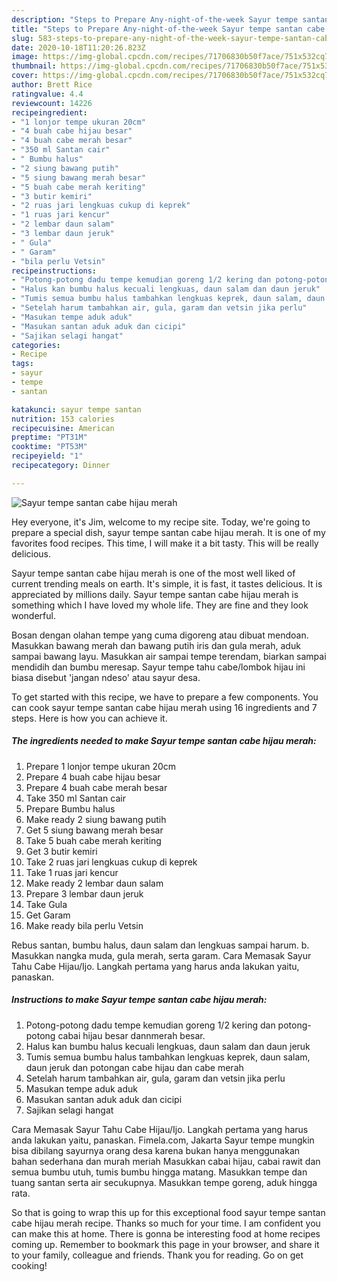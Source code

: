 ```yaml
---
description: "Steps to Prepare Any-night-of-the-week Sayur tempe santan cabe hijau merah"
title: "Steps to Prepare Any-night-of-the-week Sayur tempe santan cabe hijau merah"
slug: 583-steps-to-prepare-any-night-of-the-week-sayur-tempe-santan-cabe-hijau-merah
date: 2020-10-18T11:20:26.823Z
image: https://img-global.cpcdn.com/recipes/71706830b50f7ace/751x532cq70/sayur-tempe-santan-cabe-hijau-merah-foto-resep-utama.jpg
thumbnail: https://img-global.cpcdn.com/recipes/71706830b50f7ace/751x532cq70/sayur-tempe-santan-cabe-hijau-merah-foto-resep-utama.jpg
cover: https://img-global.cpcdn.com/recipes/71706830b50f7ace/751x532cq70/sayur-tempe-santan-cabe-hijau-merah-foto-resep-utama.jpg
author: Brett Rice
ratingvalue: 4.4
reviewcount: 14226
recipeingredient:
- "1 lonjor tempe ukuran 20cm"
- "4 buah cabe hijau besar"
- "4 buah cabe merah besar"
- "350 ml Santan cair"
- " Bumbu halus"
- "2 siung bawang putih"
- "5 siung bawang merah besar"
- "5 buah cabe merah keriting"
- "3 butir kemiri"
- "2 ruas jari lengkuas cukup di keprek"
- "1 ruas jari kencur"
- "2 lembar daun salam"
- "3 lembar daun jeruk"
- " Gula"
- " Garam"
- "bila perlu Vetsin"
recipeinstructions:
- "Potong-potong dadu tempe kemudian goreng 1/2 kering dan potong-potong cabai hijau besar dannmerah besar."
- "Halus kan bumbu halus kecuali lengkuas, daun salam dan daun jeruk"
- "Tumis semua bumbu halus tambahkan lengkuas keprek, daun salam, daun jeruk dan potongan cabe hijau dan cabe merah"
- "Setelah harum tambahkan air, gula, garam dan vetsin jika perlu"
- "Masukan tempe aduk aduk"
- "Masukan santan aduk aduk dan cicipi"
- "Sajikan selagi hangat"
categories:
- Recipe
tags:
- sayur
- tempe
- santan

katakunci: sayur tempe santan 
nutrition: 153 calories
recipecuisine: American
preptime: "PT31M"
cooktime: "PT53M"
recipeyield: "1"
recipecategory: Dinner

---
```



![Sayur tempe santan cabe hijau merah](https://img-global.cpcdn.com/recipes/71706830b50f7ace/751x532cq70/sayur-tempe-santan-cabe-hijau-merah-foto-resep-utama.jpg)

Hey everyone, it's Jim, welcome to my recipe site. Today, we're going to prepare a special dish, sayur tempe santan cabe hijau merah. It is one of my favorites food recipes. This time, I will make it a bit tasty. This will be really delicious.

Sayur tempe santan cabe hijau merah is one of the most well liked of current trending meals on earth. It's simple, it is fast, it tastes delicious. It is appreciated by millions daily. Sayur tempe santan cabe hijau merah is something which I have loved my whole life. They are fine and they look wonderful.

Bosan dengan olahan tempe yang cuma digoreng atau dibuat mendoan. Masukkan bawang merah dan bawang putih iris dan gula merah, aduk sampai bawang layu. Masukkan air sampai tempe terendam, biarkan sampai mendidih dan bumbu meresap. Sayur tempe tahu cabe/lombok hijau ini biasa disebut &#39;jangan ndeso&#39; atau sayur desa.


To get started with this recipe, we have to prepare a few components. You can cook sayur tempe santan cabe hijau merah using 16 ingredients and 7 steps. Here is how you can achieve it.

<!--inarticleads1-->

##### The ingredients needed to make Sayur tempe santan cabe hijau merah:

1. Prepare 1 lonjor tempe ukuran 20cm
1. Prepare 4 buah cabe hijau besar
1. Prepare 4 buah cabe merah besar
1. Take 350 ml Santan cair
1. Prepare  Bumbu halus
1. Make ready 2 siung bawang putih
1. Get 5 siung bawang merah besar
1. Take 5 buah cabe merah keriting
1. Get 3 butir kemiri
1. Take 2 ruas jari lengkuas cukup di keprek
1. Take 1 ruas jari kencur
1. Make ready 2 lembar daun salam
1. Prepare 3 lembar daun jeruk
1. Take  Gula
1. Get  Garam
1. Make ready bila perlu Vetsin


Rebus santan, bumbu halus, daun salam dan lengkuas sampai harum. b. Masukkan nangka muda, gula merah, serta garam. Cara Memasak Sayur Tahu Cabe Hijau/Ijo. Langkah pertama yang harus anda lakukan yaitu, panaskan. 

<!--inarticleads2-->

##### Instructions to make Sayur tempe santan cabe hijau merah:

1. Potong-potong dadu tempe kemudian goreng 1/2 kering dan potong-potong cabai hijau besar dannmerah besar.
1. Halus kan bumbu halus kecuali lengkuas, daun salam dan daun jeruk
1. Tumis semua bumbu halus tambahkan lengkuas keprek, daun salam, daun jeruk dan potongan cabe hijau dan cabe merah
1. Setelah harum tambahkan air, gula, garam dan vetsin jika perlu
1. Masukan tempe aduk aduk
1. Masukan santan aduk aduk dan cicipi
1. Sajikan selagi hangat


Cara Memasak Sayur Tahu Cabe Hijau/Ijo. Langkah pertama yang harus anda lakukan yaitu, panaskan. Fimela.com, Jakarta Sayur tempe mungkin bisa dibilang sayurnya orang desa karena bukan hanya menggunakan bahan sederhana dan murah meriah Masukkan cabai hijau, cabai rawit dan semua bumbu utuh, tumis bumbu hingga matang. Masukkan tempe dan tuang santan serta air secukupnya. Masukkan tempe goreng, aduk hingga rata. 

So that is going to wrap this up for this exceptional food sayur tempe santan cabe hijau merah recipe. Thanks so much for your time. I am confident you can make this at home. There is gonna be interesting food at home recipes coming up. Remember to bookmark this page in your browser, and share it to your family, colleague and friends. Thank you for reading. Go on get cooking!
